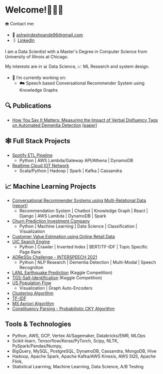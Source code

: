 # Welcome!🙋🏻‍♂️
☎️ Contact me: 
* 📧 [ashwindeshpande96@gmail.com](mailto:ashwindeshpande96@gmail.com)
* 🖇️ [LinkedIn](https://www.linkedin.com/in/ashwin-deshpande-li96/)

I am a Data Scientist with a Master's Degree in Computer Science from University of Illinois at Chicago.

My interests are in 📊 Data Science, 📈 ML Research and system design.

- 🔭 I’m currently working on:
  * 🗪 Speech based Conversational Recommender System using Knowledge Graphs


## 🔍 Publications
* [How You Say It Matters: Measuring the Impact of Verbal Disfluency Tags on Automated Dementia Detection](https://github.com/AshwinDeshpande96/Measuring_the_Impact_of_Verbal_Disfluency_Tags_on_Automated_Dementia_Detection) [[paper](https://www.natalieparde.com/files/bionlp2022_farzana_et_al.pdf)]
  
## 🕸️ Full Stack Projects
* [Spotify ETL Pipeline](https://github.com/AshwinDeshpande96/Spotify-ETL-Pipeline-AWS-Lambda-DynamoDB)
  * Python | AWS Lambda/Gateway API/Athena | DynamoDB
* [Realtime Cloud IOT Network](https://github.com/AshwinDeshpande96/Realtime_Cloud_IOT_Network_Kafka_Spark_Cassandra)
  * Scala/Python | Hadoop | Spark | Kafka | Cassandra

## 📈 Machine Learning Projects
* [Conversational Recommender Systems using Multi-Relational Data](https://github.com/AshwinDeshpande96/Conversational_Recommender_System_using_Multi-Relational_Data) [[report](https://github.com/AshwinDeshpande96/Conversational_Recommender_System_using_Multi-Relational_Data/blob/master/Report/Conversational_Recommender_Systems_using_Multi_Relational_Data.pdf)]
  * Recommendation System | Chatbot | Knowledge Graph | React | Django | AWS Lambda | DynamoDB | Spark
* [Churn Prediction Investment Company](https://github.com/AshwinDeshpande96/Churn-Prediction-Investment-Company)
  * Python | Machine Learning | Data Science | Classification | Visualization
* [Customer Value Estimation using Online Retail Data](https://github.com/AshwinDeshpande96/Customer-Value-Estimation-using-Online-Retail-Dataset) 
* [UIC Search Engine](https://github.com/AshwinDeshpande96/Search-Engine)
  * Python | Crawler | Inverted Index | BERT/TF-IDF | Topic Specific Page Rank
* [ADReSSo Challenge - INTERSPEECH 2021](https://github.com/AshwinDeshpande96/MMSE_Prediction2021)
  * Python | NLP Research | Dementia Detection | Multi-Modal | Speech Recognition
* [LANL Earthquake Prediction](https://github.com/AshwinDeshpande96/LANL-Earthquake-Prediction) (Kaggle Competition)
* [TGS-Salt-Identification](https://github.com/AshwinDeshpande96/TGS-Salt-Identification) (Kaggle Competition)
* [US Population Flow](https://github.com/AshwinDeshpande96/US_Population_Flow_VGAE)
  * Visualization | Graph Auto-Encoders 
* [Clustering Algorithm](https://github.com/AshwinDeshpande96/Clustering_Algorithms)
* [TF-IDF](https://github.com/AshwinDeshpande96/TF-IDF)
* [MS Apriori Algorithm](https://github.com/AshwinDeshpande96/Apriori_Algorithm)
* [Constituency Parsing - Probabilistic CKY Algorithm](https://github.com/AshwinDeshpande96/Probabilistic_CKY_Algorithm)


## Tools & Technologies
* Python, AWS, GCP, Vertex AI/Sagemaker, Databricks/EMR, MLOps
* Scikit-learn, Tensorflow/Keras/PyTorch, Scipy, NLTK, PySpark/Pandas/Numpy, 
* BigQuery, MySQL, PostgreSQL, DynamoDB, Cassandra, MongoDB, Hive
* Hadoop, Apache Spark, Apache Kafka/AWS Kinesis, AWS SQS, Apache Flink, 
* Statistical Learning, Machine Learning, Data Science, A/B Testing


<!--
**AshwinDeshpande96/AshwinDeshpande96** is a ✨ _special_ ✨ repository because its `README.md` (this file) appears on your GitHub profile.

Here are some ideas to get you started:

- 🔭 I’m currently working on ...
- 🌱 I’m currently learning ...
- 👯 I’m looking to collaborate on ...
- 🤔 I’m looking for help with ...
- 💬 Ask me about ...
- 📫 How to reach me: ...
- 😄 Pronouns: ...
- ⚡ Fun fact: ...
-->
